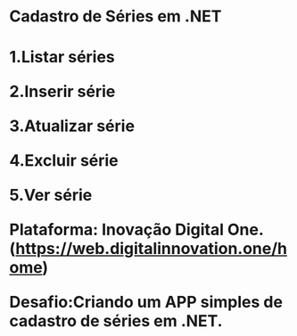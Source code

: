 <h1>Cadastro de Séries em .NET<h1>

1.Listar séries

2.Inserir série

3.Atualizar série

4.Excluir série

5.Ver série

Plataforma: Inovação Digital One.(https://web.digitalinnovation.one/home)

Desafio:Criando um APP simples de cadastro de séries em .NET.
